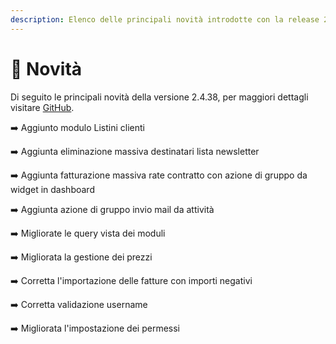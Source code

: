 ```yaml
---
description: Elenco delle principali novità introdotte con la release 2.4.38.
---
```


# 📣 Novità

Di seguito le principali novità della versione 2.4.38, per maggiori dettagli visitare [GitHub](https://github.com/devcode-it/openstamanager).

➡️ Aggiunto modulo Listini clienti

➡️ Aggiunta eliminazione massiva destinatari lista newsletter

➡️ Aggiunta fatturazione massiva rate contratto con azione di gruppo da widget in dashboard

➡️ Aggiunta azione di gruppo invio mail da attività

➡️ Migliorate le query vista dei moduli

➡️ Migliorata la gestione dei prezzi

➡️ Corretta l'importazione delle fatture con importi negativi

➡️ Corretta validazione username

➡️ Migliorata l'impostazione dei permessi
